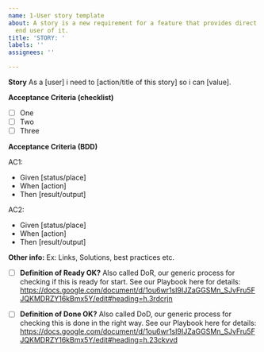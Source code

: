 ```yaml
---
name: 1-User story template
about: A story is a new requirement for a feature that provides direct value to the
  end user of it.
title: 'STORY: '
labels: ''
assignees: ''

---
```


**Story**
As a [user] i need to [action/title of this story] so i can [value].

**Acceptance Criteria (checklist)**
- [ ]  One
- [ ]  Two
- [ ]  Three

**Acceptance Criteria (BDD)**

AC1:
* Given [status/place]
* When [action]
* Then [result/output]

AC2:
* Given [status/place]
* When [action]
* Then [result/output]

**Other info:** 
Ex: Links, Solutions, best practices etc.

- [ ]  **Definition of Ready OK?**
Also called DoR, our generic process for checking if this is ready for start. See our Playbook here for details: https://docs.google.com/document/d/1ou6wr1sI9IJZaGGSMn_SJvFru5FJQKMDRZY16kBmx5Y/edit#heading=h.3rdcrjn

- [ ]  **Definition of Done OK?**
Also called DoD, our generic process for checking this is done in the right way. See our Playbook here for details: https://docs.google.com/document/d/1ou6wr1sI9IJZaGGSMn_SJvFru5FJQKMDRZY16kBmx5Y/edit#heading=h.23ckvvd
